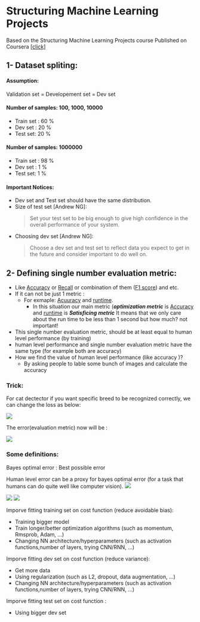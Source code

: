 # Structuring Machine Learning Projects
Based on the Structuring Machine Learning Projects course Published on Coursera [[click]](https://www.coursera.org/learn/machine-learning-projects/home/welcome)

## 1- Dataset spliting:

#### Assumption:

Validation set = Developement set = Dev set
#### Number of samples: 100, 1000, 10000
* Train set : 60 %
* Dev set : 20 %
* Test set: 20 %

#### Number of samples: 1000000
* Train set : 98 %
* Dev set : 1 %
* Test set: 1 %

#### Important Notices:
- Dev set and Test set should have the same distribution.
- Size of test set [Andrew NG]:
  > Set your test set to be big enough to give high confidence in the overall performance of your system.
- Choosing dev set [Andrew NG]:
  > Choose a dev set and test set to reflect data you expect to get in the future and consider important to do well on.

## 2- Defining single number evaluation metric:
* Like <ins>Accuracy</ins> or <ins>Recall</ins> or combination of them (<ins>F1 score</ins>) and etc.
* If it can not be just 1 metric :
  * For exmaple: <ins>Acuuracy</ins> and <ins>runtime</ins>.
    * In this situation our main metric (***optimization metric*** is <ins>Accuracy</ins> and <ins>runtime</ins> is ***Satisficing metric*** It means that we only care about the run time to be less than 1 second but how much? not important!
* This single number evaluation metric, should be at least equal to human level performance (by training)
* human level performance and single number evaluation metric have the same type (for example both are accuracy)
* How we find the value of human level performance (like accuracy )? 
  * By asking people to lable some bunch of images and calculate the accuracy
  
### Trick:
For cat dectector if you want specific breed to be recognized correctly, we can change the loss as below:

<img src="https://latex.codecogs.com/svg.latex?\dpi{100}\frac{1}{M}\sum_{i=1}^Mloss(y_i,\widehat{y}_i)\Rightarrow%20\frac{1}{\sum%20W_i}\sum_{i=1}^M%20W_i\cdot%20loss(y_i,\widehat{y}_i)\small{,\%20\%20\%20\%20\%20W_i=\begin{cases}10%20&%20X_i%20=%20specific\%20cat\\1%20&%20X_i\neq%20specific\%20cat%20\end{cases}}" /> 

  The error(evaluation metric) now will be :
  
<img src="https://latex.codecogs.com/svg.latex?\dpi{100}error%20=%20\frac{1}{\sum%20W_i}%20\sum_{i=1}^M%20W_i%20\cdot%201\{y_i%20\neq%20\widehat{y}_i%20\}" /> 


### Some definitions:
Bayes optimal error : Best possible error

Human level error can be a proxy for bayes optimal error (for a task that humans can do quite well like computer vision).
<img src="https://latex.codecogs.com/svg.latex?\dpi{100}\text{Human%20level%20error}\leq\text{%20%20bayes%20optimal%20error}" /> 

<img src="https://latex.codecogs.com/svg.latex?\dpi{100}\text{Avoidable%20bias}=\text{Bayes%20error}-\text{Training%20error}" /> 

<img src="https://latex.codecogs.com/svg.latex?\dpi{100}\text{Varaince}=\text{Training%20error}-\text{dev%20error}" /> 

    
Imporve fitting training set on cost function (reduce avoidable bias):
- Training bigger model
- Train longer/better optimization algorithms (such as momentum, Rmsprob, Adam, ...)
- Changing NN architecture/hyperparameters (such as activation functions,number of layers, trying CNN/RNN, ...)

Imporve fitting dev set on cost function (reduce variance):
- Get more data
- Using regularization (such as L2, dropout, data augmentation, ...)
- Changing NN architecture/hyperparameters (such as activation functions,number of layers, trying CNN/RNN, ...)

Imporve fitting test set on cost function :
- Using bigger dev set


